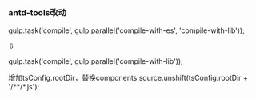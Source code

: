 


### antd-tools改动

gulp.task('compile', gulp.parallel('compile-with-es', 'compile-with-lib'));

⇩

gulp.task('compile', gulp.parallel('compile-with-lib'));

增加tsConfig.rootDir，替换components
source.unshift(tsConfig.rootDir + '/**/*.js');